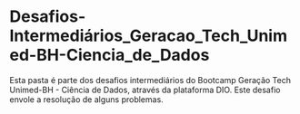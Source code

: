 # Desafios-Intermediários_Geracao_Tech_Unimed-BH-Ciencia_de_Dados
Esta pasta é parte dos desafios intermediários do Bootcamp Geração Tech Unimed-BH - Ciência de Dados, através da plataforma DIO.
Este desafio envole a resolução de alguns problemas.